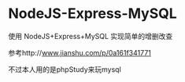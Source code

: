 # NodeJS-Express-MySQL
使用 NodeJS+Express+MySQL 实现简单的增删改查

参考http://www.jianshu.com/p/0a161f341771

不过本人用的是phpStudy来玩mysql

